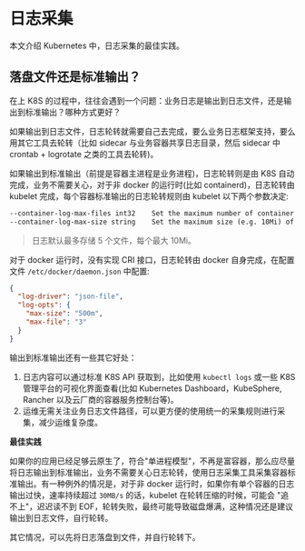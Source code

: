 # 日志采集

本文介绍 Kubernetes 中，日志采集的最佳实践。

## 落盘文件还是标准输出？

在上 K8S 的过程中，往往会遇到一个问题：业务日志是输出到日志文件，还是输出到标准输出？哪种方式更好？

如果输出到日志文件，日志轮转就需要自己去完成，要么业务日志框架支持，要么用其它工具去轮转（比如 sidecar 与业务容器共享日志目录，然后 sidecar 中 crontab + logrotate 之类的工具去轮转)。

如果输出到标准输出（前提是容器主进程是业务进程)，日志轮转则是由 K8S 自动完成，业务不需要关心，对于非 docker 的运行时(比如 containerd)，日志轮转由 kubelet 完成，每个容器标准输出的日志轮转规则由 kubelet 以下两个参数决定:

```txt
--container-log-max-files int32    Set the maximum number of container log files that can be present for a container. The number must be >= 2. This flag can only be used with --container-runtime=remote. (default 5)
--container-log-max-size string    Set the maximum size (e.g. 10Mi) of container log file before it is rotated. This flag can only be used with --container-runtime=remote. (default "10Mi")
```

> 日志默认最多存储 5 个文件，每个最大 10Mi。

对于 docker 运行时，没有实现 CRI 接口，日志轮转由 docker 自身完成，在配置文件 `/etc/docker/daemon.json` 中配置:

``` json
{
  "log-driver": "json-file",
  "log-opts": {
    "max-size": "500m",
    "max-file": "3"
  }
}
```

输出到标准输出还有一些其它好处：

1. 日志内容可以通过标准 K8S API 获取到，比如使用 `kubectl logs` 或一些 K8S 管理平台的可视化界面查看(比如 Kubernetes Dashboard，KubeSphere, Rancher 以及云厂商的容器服务控制台等)。
2. 运维无需关注业务日志文件路径，可以更方便的使用统一的采集规则进行采集，减少运维复杂度。

**最佳实践**

如果你的应用已经足够云原生了，符合"单进程模型"，不再是富容器，那么应尽量将日志输出到标准输出，业务不需要关心日志轮转，使用日志采集工具采集容器标准输出。有一种例外的情况是，对于非 docker 运行时，如果你有单个容器的日志输出过快，速率持续超过 `30MB/s` 的话，kubelet 在轮转压缩的时候，可能会 "追不上"，迟迟读不到 EOF，轮转失败，最终可能导致磁盘爆满，这种情况还是建议输出到日志文件，自行轮转。

其它情况，可以先将日志落盘到文件，并自行轮转下。
